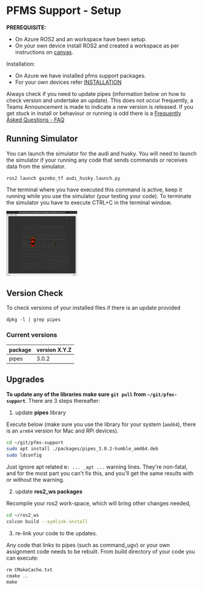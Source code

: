 

PFMS Support - Setup
=========================

**PREREQUISITE:** 

- On Azure ROS2 and an workspace have been setup. 
- On your own device install ROS2 and created a workspace as per instructions on [canvas](https://canvas.uts.edu.au/courses/30581/pages/customising-linux-install-for-pfms?wrap=1).

Installation:

- On Azure we have installed pfms support packages. 
- For your own devices refer [INSTALLATION](INSTALLATION.md)

Always check if you need to update pipes (information below on how to check version and undertake an update). This does not occur frequently, a Teams Announcement is made to indicate a new version is released. If you get stuck in install or behaviour or running is odd there is a [Frequently Asked Questions - FAQ](./FAQ.md)

## Running Simulator

You can launch the simulator for the audi and husky. You will need to launch the simulator if your running any code that sends commands or receives data from the simulator. 

```
ros2 launch gazebo_tf audi_husky.launch.py
```
The terminal where you have executed this command is active, keep it running while you use the simulator (your testing your code). To terminate the simulator you have to execute CTRL+C in the terminal window.

<img src="./images/rviz_audi_husky.png" alt="rviz_audi_husky" style="zoom:20%;" />

Version Check
-------------------------

To check versions of your installed files if there is an update provided

```
dpkg -l | grep pipes
```

### Current versions

| package | version  X.Y.Z |
| ------- | -------------- |
| pipes   | 3.0.2          |

## Upgrades

**To update any of the libraries make sure `git pull` from `~/git/pfms-support`**. There are 3 steps thereafter:

1) update **pipes** library

Execute below (make sure you use the library for your system (`amd64`), there is an `arm64` version for Mac and RPi devices). 

```bash
cd ~/git/pfms-support
sudo apt install ./packages/pipes_3.0.2-humble_amd64.deb
sudo ldconfig
```

Just ignore apt related `W: ... _apt ...` warning lines. They're non-fatal, and for the most part you can't fix this, and you'll get the same results with or without the warning.

2) update **ros2_ws packages**

Recompile your ros2 work-space, which will bring other changes needed,

```bash
cd ~/ros2_ws
colcon build --symlink-install
```

3) re-link your code to the updates.

Any code that links to pipes (such as command_ugv) or your own assignment code needs to be rebuilt. From build directory of your code you can execute:

```
rm CMakeCache.txt
cmake ..
make
```

